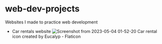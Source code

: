 # web-dev-projects
Websites I made to practice web development

- Car rentals website
![Screenshot from 2023-05-04 01-52-20](https://user-images.githubusercontent.com/121321765/236068476-cc7e385a-cc66-4751-8423-83665f308373.png)
Car rental icon created by Eucalyp - Flaticon
